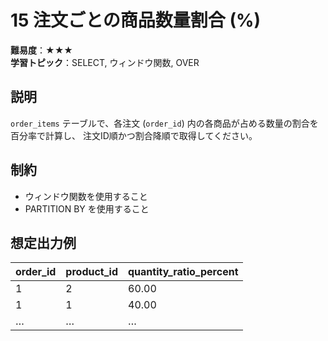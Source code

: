 # 15 注文ごとの商品数量割合 (%)

**難易度**：★★★  
**学習トピック**：SELECT, ウィンドウ関数, OVER

## 説明
`order_items` テーブルで、各注文 (`order_id`) 内の各商品が占める数量の割合を百分率で計算し、
注文ID順かつ割合降順で取得してください。

## 制約
* ウィンドウ関数を使用すること
* PARTITION BY を使用すること

## 想定出力例

| order_id | product_id | quantity_ratio_percent |
|----------|------------|------------------------|
| 1        | 2          | 60.00                  |
| 1        | 1          | 40.00                  |
| …        | …          | …                      |
